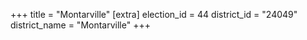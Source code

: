 +++
title = "Montarville"
[extra]
election_id = 44
district_id = "24049"
district_name = "Montarville"
+++
